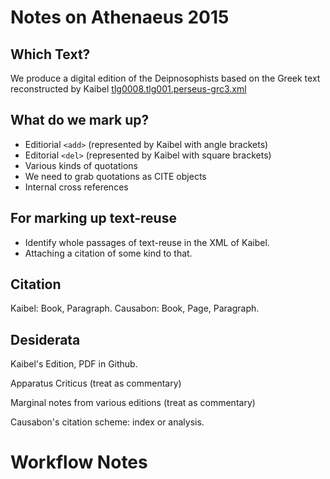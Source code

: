 # Notes on Athenaeus 2015

## Which Text?
We produce a digital edition of the Deipnosophists based on the Greek text reconstructed by Kaibel
[tlg0008.tlg001.perseus-grc3.xml](https://github.com/PerseusDL/canonical/blob/master/CTS_XML_TEI/perseus/greekLit/tlg0008/tlg001/tlg0008.tlg001.perseus-grc3.xml)

## What do we mark up?

- Editiorial `<add>` (represented by Kaibel with angle brackets)
- Editorial `<del>` (represented by Kaibel with square brackets)
- Various kinds of quotations
- We need to grab quotations as CITE objects
- Internal cross references

## For marking up text-reuse

- Identify whole passages of text-reuse in the XML of Kaibel. 
- Attaching a citation of some kind to that. 

## Citation

Kaibel: Book, Paragraph.
Causabon: Book, Page, Paragraph.

## Desiderata

Kaibel's Edition, PDF in Github.

Apparatus Criticus (treat as commentary)

Marginal notes from various editions (treat as commentary)

Causabon's citation scheme: index or analysis.


# Workflow Notes




